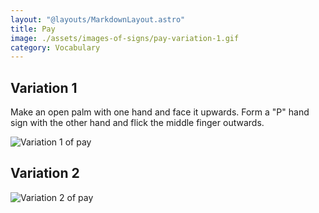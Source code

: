 ```yaml
---
layout: "@layouts/MarkdownLayout.astro"
title: Pay
image: ./assets/images-of-signs/pay-variation-1.gif
category: Vocabulary
---
```


## Variation 1

Make an open palm with one hand and face it upwards.
Form a "P" hand sign with the other hand
and flick the middle finger outwards.

![Variation 1 of pay](@signs/pay-variation-1.gif)

## Variation 2

![Variation 2 of pay](@signs/pay-variation-2.gif)
